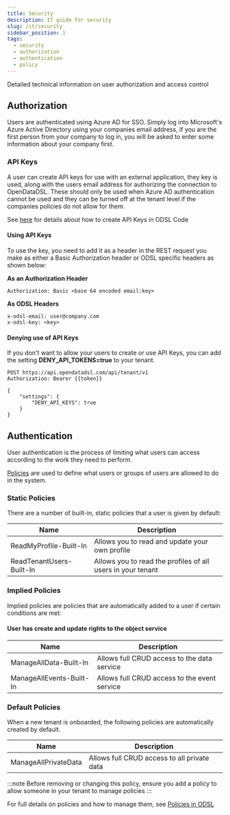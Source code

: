 ```yaml
---
title: Security
description: IT guide for security
slug: /it/security
sidebar_position: 1
tags:
  - security
  - authorization
  - authentication
  - policy
---
```

Detailed technical information on user authorization and access control

## Authorization

Users are authenticated using Azure AD for SSO. 
Simply log into Microsoft's Azure Active Directory using your companies email address, if you are the first person from your company to log in, you will be asked to enter some information about your company first.

### API Keys
A user can create API keys for use with an external application, they key is used, along with the users email address for authorizing the connection to OpenDataDSL.
These should only be used when Azure AD authentication cannot be used and they can be turned off at the tenant level if the companies policies do not allow for them.

See [here](/docs/odsl/command/statements#api-key) for details about how to create API Keys in ODSL Code

#### Using API Keys
To use the key, you need to add it as a header in the REST request you make as either a Basic Authorization header or ODSL specific headers as shown below:

**As an Authorization Header**
```
Authorization: Basic <base 64 encoded email:key>
```

**As ODSL Headers**
```
x-odsl-email: user@company.com
x-odsl-key: <key>
```

#### Denying use of API Keys
If you don't want to allow your users to create or use API Keys, you can add the setting **DENY_API_TOKENS=true** to your tenant.

```
POST https://api.opendatadsl.com/api/tenant/v1
Authorization: Bearer {{token}}

{
	"settings": {
		"DENY_API_KEYS": true
	}
}
```

## Authentication

User authentication is the process of limiting what users can access according to the work they need to perform.

[Policies](/docs/odsl/variable/policy) are used to define what users or groups of users are allowed to do in the system. 

### Static Policies
There are a number of built-in, static policies that a user is given by default:

|**Name**|**Description**|
|-|-|
|ReadMyProfile-Built-In|Allows you to read and update your own profile|
|ReadTenantUsers-Built-In|Allows you to read the profiles of all users in your tenant|

### Implied Policies
Implied policies are policies that are automatically added to a user if certain conditions are met:

#### User has create and update rights to the object service

|**Name**|**Description**|
|-|-|
|ManageAllData-Built-In|Allows full CRUD access to the data service|
|ManageAllEvents-Built-In|Allows full CRUD access to the event service|

### Default Policies
When a new tenant is onboarded, the following policies are automatically created by default.

|**Name**|**Description**|
|-|-|
|ManageAllPrivateData|Allows full CRUD access to all private data|

:::note
Before removing or changing this policy, ensure you add a policy to allow someone in your tenant to manage policies
:::

For full details on policies and how to manage them, see [Policies in ODSL](/docs/odsl/variable/policy)
